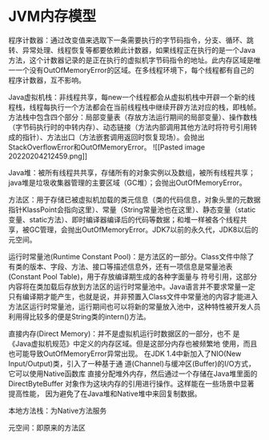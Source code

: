 # JVM内存模型
程序计数器：通过改变值来选取下一条需要执行的字节码指令，分支、循环、跳转、异常处理、线程恢复等都要依赖此计数器，如果线程正在执行的是一个Java方法，这个计数器记录的是正在执行的虚拟机字节码指令的地址。此内存区域是唯一一个没有OutOfMemoryError的区域。在多线程环境下，每个线程都有自己的程序计数器，互不影响。

Java虚拟机栈：非线程共享，每new一个线程都会从虚拟机栈中开辟一个新的线程栈，线程每执行一个方法都会在当前线程栈中继续开辟方法对应的栈，即栈帧。方法栈中包含四个部分：局部变量表（存放方法运行期间的局部变量）、操作数栈（字节码执行时的中转内存）、动态链接（方法内部调用其他方法时将符号引用转成的指针）、方法出口（方法嵌套调用返回时恢复现场）。会抛出StackOverflowError和OutOfMemoryError。
![[Pasted image 20220204212459.png]]

Java堆：被所有线程共共享，存储所有的对象实例以及数组，被所有线程共享；java堆是垃圾收集器管理的主要区域（GC堆）；会抛出OutOfMemoryError。

方法区：用于存储已被虚拟机加载的类元信息（类的代码信息，对象头里的元数据指针KlassPoint会指向这里）、常量（String常量池也在这里）、静态变量（static变量、static方法）、即时编译器编译后的代码等数据；和堆一样被各个线程共享，被GC管理，会抛出OutOfMemoryError。JDK7以前的永久代，JDK8以后的元空间。

运行时常量池(Runtime Constant Pool)：是方法区的一部分。Class文件中除了有类的版本、字段、方法、接口等描述信息外，还有一项信息是常量池表(Constant Pool Table)，用于存放编译期生成的各种字面量与 符号引用，这部分内容将在类加载后存放到方法区的运行时常量池中。Java语言并不要求常量一定只有编译期才能产生，也就是说，并非预置入Class文件中常量池的内容才能进入方法区运行时常量池，运行期间也可以将新的常量放入池中，这种特性被开发人员利用得比较多的便是String类的intern()方法。

直接内存(Direct Memory)：并不是虚拟机运行时数据区的一部分，也不 是《Java虚拟机规范》中定义的内存区域。但是这部分内存也被频繁地 使用，而且也可能导致OutOfMemoryError异常出现。
在JDK 1.4中新加入了NIO(New Input/Output)类，引入了一种基于通 道(Channel)与缓冲区(Buffer)的I/O方式，它可以使用Native函数库 直接分配堆外内存，然后通过一个存储在Java堆里面的DirectByteBuffer 对象作为这块内存的引用进行操作。这样能在一些场景中显著提高性能， 因为避免了在Java堆和Native堆中来回复制数据。

本地方法栈：为Native方法服务

元空间：即原来的方法区




